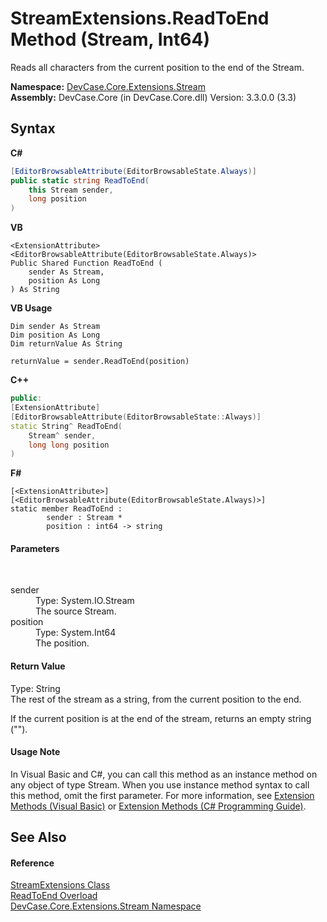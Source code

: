 # StreamExtensions.ReadToEnd Method (Stream, Int64)
 

Reads all characters from the current position to the end of the Stream.

**Namespace:**&nbsp;<a href="N_DevCase_Core_Extensions_Stream">DevCase.Core.Extensions.Stream</a><br />**Assembly:**&nbsp;DevCase.Core (in DevCase.Core.dll) Version: 3.3.0.0 (3.3)

## Syntax

**C#**<br />
``` C#
[EditorBrowsableAttribute(EditorBrowsableState.Always)]
public static string ReadToEnd(
	this Stream sender,
	long position
)
```

**VB**<br />
``` VB
<ExtensionAttribute>
<EditorBrowsableAttribute(EditorBrowsableState.Always)>
Public Shared Function ReadToEnd ( 
	sender As Stream,
	position As Long
) As String
```

**VB Usage**<br />
``` VB Usage
Dim sender As Stream
Dim position As Long
Dim returnValue As String

returnValue = sender.ReadToEnd(position)
```

**C++**<br />
``` C++
public:
[ExtensionAttribute]
[EditorBrowsableAttribute(EditorBrowsableState::Always)]
static String^ ReadToEnd(
	Stream^ sender, 
	long long position
)
```

**F#**<br />
``` F#
[<ExtensionAttribute>]
[<EditorBrowsableAttribute(EditorBrowsableState.Always)>]
static member ReadToEnd : 
        sender : Stream * 
        position : int64 -> string 

```


#### Parameters
&nbsp;<dl><dt>sender</dt><dd>Type: System.IO.Stream<br />The source Stream.</dd><dt>position</dt><dd>Type: System.Int64<br />The position.</dd></dl>

#### Return Value
Type: String<br />The rest of the stream as a string, from the current position to the end. 

 If the current position is at the end of the stream, returns an empty string ("").

#### Usage Note
In Visual Basic and C#, you can call this method as an instance method on any object of type Stream. When you use instance method syntax to call this method, omit the first parameter. For more information, see <a href="https://docs.microsoft.com/dotnet/visual-basic/programming-guide/language-features/procedures/extension-methods">Extension Methods (Visual Basic)</a> or <a href="https://docs.microsoft.com/dotnet/csharp/programming-guide/classes-and-structs/extension-methods">Extension Methods (C# Programming Guide)</a>.

## See Also


#### Reference
<a href="T_DevCase_Core_Extensions_Stream_StreamExtensions">StreamExtensions Class</a><br /><a href="Overload_DevCase_Core_Extensions_Stream_StreamExtensions_ReadToEnd">ReadToEnd Overload</a><br /><a href="N_DevCase_Core_Extensions_Stream">DevCase.Core.Extensions.Stream Namespace</a><br />